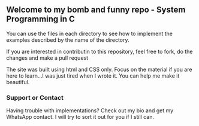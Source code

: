 ## Welcome to my bomb and funny repo - System Programming in C

You can use the files in each directory to see how to implement the examples described by the name of the directory.

If you are interested in contributin to this repository, feel free to fork, do the changes and make a pull request

The site was built using html and CSS only. Focus on the material if you are here to learn...I was just tired when I wrote it.
You can help me make it beautiful.

### Support or Contact

Having trouble with implementations? Check out my bio and get my WhatsApp contact. I will try to sort it out for you if I still can.
